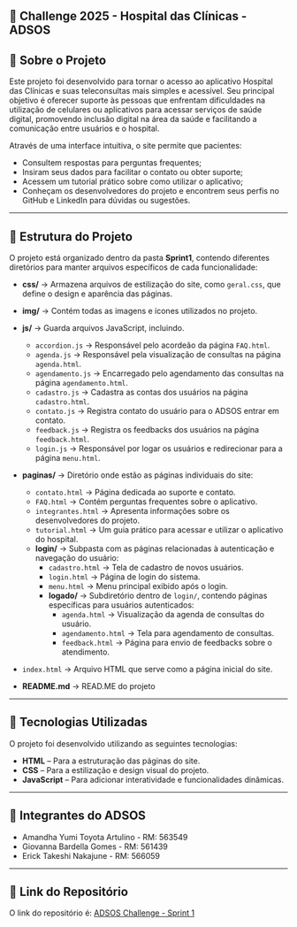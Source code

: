 ## 🏥 Challenge 2025 - Hospital das Clínicas - ADSOS

## 📌 Sobre o Projeto
Este projeto foi desenvolvido para tornar o acesso ao aplicativo Hospital das Clínicas e suas teleconsultas mais simples e acessível. Seu principal objetivo é oferecer suporte às pessoas que enfrentam dificuldades na utilização de celulares ou aplicativos para acessar serviços de saúde digital, promovendo inclusão digital na área da saúde e facilitando a comunicação entre usuários e o hospital.

Através de uma interface intuitiva, o site permite que pacientes:
- Consultem respostas para perguntas frequentes;
- Insiram seus dados para facilitar o contato ou obter suporte;
- Acessem um tutorial prático sobre como utilizar o aplicativo;
- Conheçam os desenvolvedores do projeto e encontrem seus perfis no GitHub e LinkedIn para dúvidas ou sugestões.

---

## 📁 Estrutura do Projeto  
O projeto está organizado dentro da pasta **Sprint1**, contendo diferentes diretórios para manter arquivos específicos de cada funcionalidade:

- **css/** → Armazena arquivos de estilização do site, como `geral.css`, que define o design e aparência das páginas.

- **img/** → Contém todas as imagens e ícones utilizados no projeto.
  
- **js/** → Guarda arquivos JavaScript, incluindo.
    - `accordion.js` → Responsável pelo acordeão da página `FAQ.html`.  
    - `agenda.js` → Responsável pela visualização de consultas na página `agenda.html`.  
    - `agendamento.js` → Encarregado pelo agendamento das consultas na página `agendamento.html`.  
    - `cadastro.js` → Cadastra as contas dos usuários na página `cadastro.html`.
    - `contato.js` → Registra contato do usuário para o ADSOS entrar em contato.
    - `feedback.js` → Registra os feedbacks dos usuários na página `feedback.html`.
    - `login.js` → Responsável por logar os usuários e redirecionar para a página `menu.html`.
 
- **paginas/** → Diretório onde estão as páginas individuais do site:
    - `contato.html` → Página dedicada ao suporte e contato.  
    - `FAQ.html` → Contém perguntas frequentes sobre o aplicativo.  
    - `integrantes.html` → Apresenta informações sobre os desenvolvedores do projeto.  
    - `tutorial.html` → Um guia prático para acessar e utilizar o aplicativo do hospital.
    - **login/** → Subpasta com as páginas relacionadas à autenticação e navegação do usuário:
        - `cadastro.html` → Tela de cadastro de novos usuários.
        - `login.html` → Página de login do sistema.
        - `menu.html` → Menu principal exibido após o login.
        - **logado/** → Subdiretório dentro de `login/`, contendo páginas específicas para usuários autenticados:
            - `agenda.html` → Visualização da agenda de consultas do usuário.
            - `agendamento.html` → Tela para agendamento de consultas.
            - `feedback.html` → Página para envio de feedbacks sobre o atendimento.

- `index.html` → Arquivo HTML que serve como a página inicial do site.

- **README.md** → READ.ME do projeto

---

## 🚀 Tecnologias Utilizadas
O projeto foi desenvolvido utilizando as seguintes tecnologias:
- **HTML** – Para a estruturação das páginas do site.
- **CSS** – Para a estilização e design visual do projeto.
- **JavaScript** – Para adicionar interatividade e funcionalidades dinâmicas.

---

## 👥 Integrantes do ADSOS
- Amandha Yumi Toyota Artulino - RM: 563549
- Giovanna Bardella Gomes - RM: 561439
- Erick Takeshi Nakajune - RM: 566059

---

## 🔗 Link do Repositório
O link do repositório é: [ADSOS Challenge - Sprint 1](https://github.com/ADSOSchallenge/Sprint1.git)
